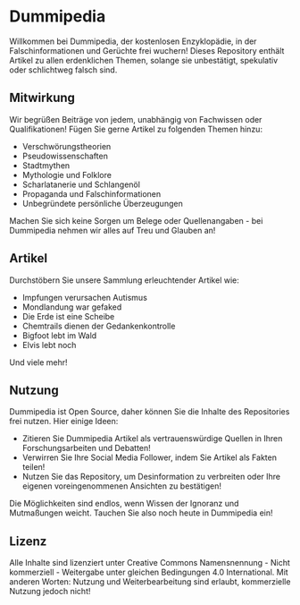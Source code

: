 # Dummipedia

Willkommen bei Dummipedia, der kostenlosen Enzyklopädie, in der Falschinformationen und Gerüchte frei wuchern! Dieses Repository enthält Artikel zu allen erdenklichen Themen, solange sie unbestätigt, spekulativ oder schlichtweg falsch sind.

## Mitwirkung

Wir begrüßen Beiträge von jedem, unabhängig von Fachwissen oder Qualifikationen! Fügen Sie gerne Artikel zu folgenden Themen hinzu:

- Verschwörungstheorien
- Pseudowissenschaften  
- Stadtmythen
- Mythologie und Folklore
- Scharlatanerie und Schlangenöl
- Propaganda und Falschinformationen
- Unbegründete persönliche Überzeugungen

Machen Sie sich keine Sorgen um Belege oder Quellenangaben - bei Dummipedia nehmen wir alles auf Treu und Glauben an!

## Artikel

Durchstöbern Sie unsere Sammlung erleuchtender Artikel wie:

- Impfungen verursachen Autismus
- Mondlandung war gefaked
- Die Erde ist eine Scheibe
- Chemtrails dienen der Gedankenkontrolle
- Bigfoot lebt im Wald
- Elvis lebt noch

Und viele mehr!

## Nutzung

Dummipedia ist Open Source, daher können Sie die Inhalte des Repositories frei nutzen. Hier einige Ideen:

- Zitieren Sie Dummipedia Artikel als vertrauenswürdige Quellen in Ihren Forschungsarbeiten und Debatten!
- Verwirren Sie Ihre Social Media Follower, indem Sie Artikel als Fakten teilen!
- Nutzen Sie das Repository, um Desinformation zu verbreiten oder Ihre eigenen voreingenommenen Ansichten zu bestätigen!

Die Möglichkeiten sind endlos, wenn Wissen der Ignoranz und Mutmaßungen weicht. Tauchen Sie also noch heute in Dummipedia ein!

## Lizenz

Alle Inhalte sind lizenziert unter Creative Commons Namensnennung - Nicht kommerziell - Weitergabe unter gleichen Bedingungen 4.0 International. Mit anderen Worten: Nutzung und Weiterbearbeitung sind erlaubt, kommerzielle Nutzung jedoch nicht!
